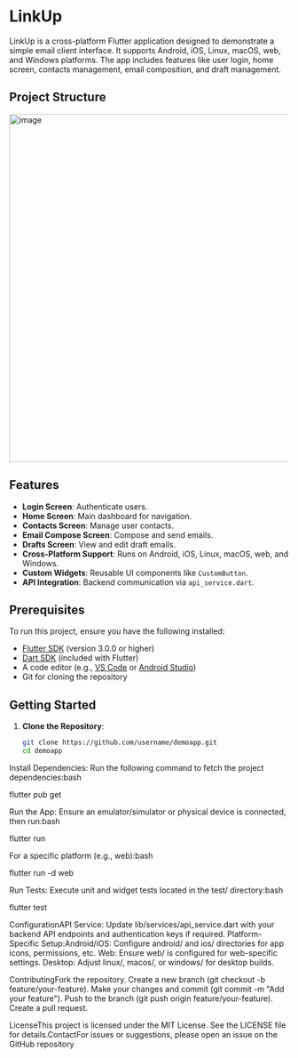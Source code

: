 # LinkUp

LinkUp is a cross-platform Flutter application designed to demonstrate a simple email client interface. It supports Android, iOS, Linux, macOS, web, and Windows platforms. The app includes features like user login, home screen, contacts management, email composition, and draft management.

## Project Structure
<img width="512" height="626" alt="image" src="https://github.com/user-attachments/assets/1137d2dc-0d6b-4960-9354-936dcbba4d7d" />



## Features

- **Login Screen**: Authenticate users.
- **Home Screen**: Main dashboard for navigation.
- **Contacts Screen**: Manage user contacts.
- **Email Compose Screen**: Compose and send emails.
- **Drafts Screen**: View and edit draft emails.
- **Cross-Platform Support**: Runs on Android, iOS, Linux, macOS, web, and Windows.
- **Custom Widgets**: Reusable UI components like `CustomButton`.
- **API Integration**: Backend communication via `api_service.dart`.

## Prerequisites

To run this project, ensure you have the following installed:
- [Flutter SDK](https://flutter.dev/docs/get-started/install) (version 3.0.0 or higher)
- [Dart SDK](https://dart.dev/get-dart) (included with Flutter)
- A code editor (e.g., [VS Code](https://code.visualstudio.com/) or [Android Studio](https://developer.android.com/studio))
- Git for cloning the repository

## Getting Started

1. **Clone the Repository**:
   ```bash
   git clone https://github.com/username/demoapp.git
   cd demoapp

Install Dependencies:
Run the following command to fetch the project dependencies:bash

flutter pub get

Run the App:
Ensure an emulator/simulator or physical device is connected, then run:bash

flutter run

For a specific platform (e.g., web):bash

flutter run -d web

Run Tests:
Execute unit and widget tests located in the test/ directory:bash

flutter test

ConfigurationAPI Service: Update lib/services/api_service.dart with your backend API endpoints and authentication keys if required.
Platform-Specific Setup:Android/iOS: Configure android/ and ios/ directories for app icons, permissions, etc.
Web: Ensure web/ is configured for web-specific settings.
Desktop: Adjust linux/, macos/, or windows/ for desktop builds.

ContributingFork the repository.
Create a new branch (git checkout -b feature/your-feature).
Make your changes and commit (git commit -m "Add your feature").
Push to the branch (git push origin feature/your-feature).
Create a pull request.

LicenseThis project is licensed under the MIT License. See the LICENSE file for details.ContactFor issues or suggestions, please open an issue on the GitHub repository 

